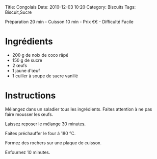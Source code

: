 Title: Congolais
Date: 2010-12-03 10:20
Category: Biscuits
Tags: Biscuit,Sucre

Préparation 20 min - Cuisson 10 min - Prix €€ - Difficulté Facile

# Ingrédients

- 200 g de noix de coco râpé
- 150 g de sucre
- 2 œufs
- 1 jaune d'œuf
- 1 cuiller à soupe de sucre vanillé

# Instructions

Mélangez dans un saladier tous les ingrédients.
Faites attention à ne pas faire mousser les œufs.

Laissez reposer le mélange 30 minutes.

Faites préchauffer le four à 180 °C.

Formez des rochers sur une plaque de cuisson.

Enfournez 10 minutes.
